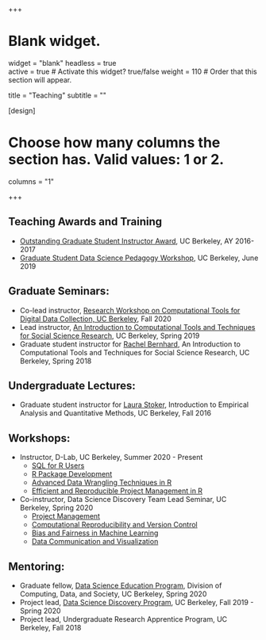 +++
# Blank widget.
widget = "blank"
headless = true  
active = true  # Activate this widget? true/false
weight = 110  # Order that this section will appear.

title = "Teaching"
subtitle = ""

[design]
  # Choose how many columns the section has. Valid values: 1 or 2.
  columns = "1"

+++

## Teaching Awards and Training 

- [Outstanding Graduate Student Instructor Award](https://gsi.berkeley.edu/programs-services/award-programs/ogsi/ogsi-2017/), UC Berkeley, AY 2016-2017 
- [Graduate Student Data Science Pedagogy Workshop](https://data.berkeley.edu/news/graduate-student-data-science-pedagogy-workshop%20), UC Berkeley, June 2019

## Graduate Seminars:
- Co-lead instructor, [Research Workshop on Computational Tools for Digital Data Collection, UC Berkeley](https://github.com/jaeyk/digital_data_collection_workshop), Fall 2020
- Lead instructor, [An Introduction to Computational Tools and Techniques for Social Science Research](https://github.com/jaeyk/PS239T), UC Berkeley, Spring 2019 
- Graduate student instructor for [Rachel Bernhard](http://rachelbernhard.com/), An Introduction to Computational Tools and Techniques for Social Science Research, UC Berkeley, Spring 2018 

## Undergraduate Lectures:
- Graduate student instructor for [Laura Stoker](https://polisci.berkeley.edu/people/person/laura-stoker), Introduction to Empirical Analysis and Quantitative Methods, UC Berkeley, Fall 2016

## Workshops:
- Instructor, D-Lab, UC Berkeley, Summer 2020 - Present 
  - [SQL for R Users](https://github.com/dlab-berkeley/sql-for-r-users) 
  - [R Package Development](https://github.com/dlab-berkeley/R-package-development)
  - [Advanced Data Wrangling Techniques in R](https://github.com/dlab-berkeley/advanced-data-wrangling-in-R)
  - [Efficient and Reproducible Project Management in R](https://github.com/dlab-berkeley/efficient-reproducible-project-management-in-R)
- Co-instructor, Data Science Discovery Team Lead Seminar, UC Berkeley, Spring 2020 
  - [Project Management](https://slides.com/jaeyeonkim/how-to-make-a-data-science-project-robust#/)
  - [Computational Reproducibility and Version Control](https://slides.com/jaeyeonkim/how-to-make-a-data-science-project-reproducible#/)
  - [Bias and Fairness in Machine Learning](https://slides.com/jaeyeonkim/how-to-do-responsible-data-science/#/)
  - [Data Communication and Visualization](https://slides.com/jaeyeonkim/how-to-talk-about-data)

## Mentoring:
- Graduate fellow, [Data Science Education Program](https://ais.berkeley.edu/departments/data-science-education-program), Division of Computing, Data, and Society, UC Berkeley, Spring 2020
- Project lead, [Data Science Discovery Program](https://data.berkeley.edu/research/discovery), UC Berkeley, Fall 2019 - Spring 2020
- Project lead, Undergraduate Research Apprentice Program, UC Berkeley, Fall 2018

